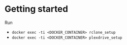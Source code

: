Getting started
===============

Run
  - `docker exec -ti <DOCKER_CONTAINER> rclone_setup`
  - `docker exec -ti <DOCKER_CONTAINER> plexdrive_setup`
